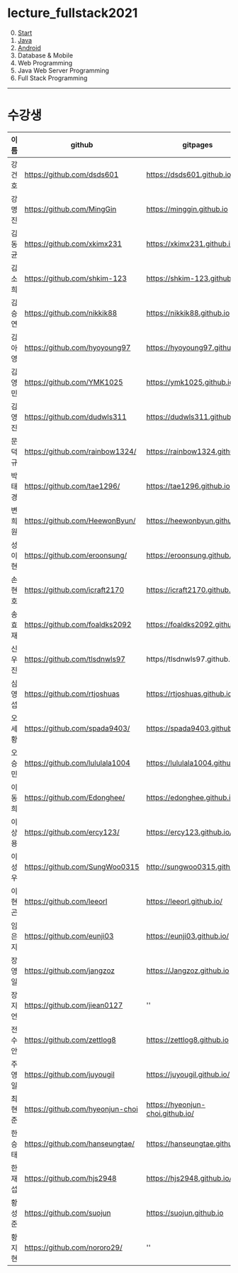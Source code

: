 # lecture_fullstack2021

0. [Start](01-Start/README.md)
1. [Java](01-Java/README.md)
1. [Android](02-Android/README.md)
2. Database & Mobile
3. Web Programming
4. Java Web Server Programming
5. Full Stack Programming

---

# 수강생

이름 | github | gitpages | LinkedIn
------------- | ---------------------------------- | ------------------------- | ---------------------
강건호	| https://github.com/dsds601 | https://dsds601.github.io/ | ''
강명진	 | https://github.com/MingGin | https://minggin.github.io | ''
김동균	 | https://github.com/xkimx231 | https://xkimx231.github.io  | ''
김소희	| https://github.com/shkim-123 | https://shkim-123.github.io | ''
김승연	 | https://github.com/nikkik88 | https://nikkik88.github.io | ''
김아영	 | https://github.com/hyoyoung97 | https://hyoyoung97.github.io  | ''
김영민	 | https://github.com/YMK1025 | https://ymk1025.github.io/ | ''
김영진	 | https://github.com/dudwls311 | https://dudwls311.github.io/ | ''
문덕규	 | https://github.com/rainbow1324/ | https://rainbow1324.github.io/  | ''
박태경	 | https://github.com/tae1296/ | https://tae1296.github.io | ''
변희원	 | https://github.com/HeewonByun/ | https://heewonbyun.github.io/ | ''
성이현	 | https://github.com/eroonsung/ | https://eroonsung.github.io/ | https://www.linkedin.com/in/eroonsung/
손현호	 | https://github.com/icraft2170 | https://icraft2170.github.io/ | ''
송효재	 | https://github.com/foaldks2092 | https://foaldks2092.github.io/ | ''
신우진	 | https://github.com/tlsdnwls97 | https//tlsdnwls97.github.io  | ''
심영섭	 |  https://github.com/rtjoshuas | https://rtjoshuas.github.io/  | ''
오세황	 | https://github.com/spada9403/ | https://spada9403.github.io/  | https://www.linkedin.com/in/seahwang
오승민	 | https://github.com/lululala1004 | https://lululala1004.github.io/  | ''
이동희	 | https://github.com/Edonghee/ | https://edonghee.github.io/ | ''
이상용	 | https://github.com/ercy123/ | https://ercy123.github.io/  | ''
이성우	 | https://github.com/SungWoo0315 | http://sungwoo0315.github.io  | ''
이현곤	| https://github.com/leeorl | https://leeorl.github.io/  | ''
임은지	 | https://github.com/eunji03 | https://eunji03.github.io/  | ''
장영일	 | https://github.com/jangzoz |   https://Jangzoz.github.io | ''
장지언	 | https://github.com/jiean0127 | '' | ''
전수안	 | https://github.com/zettlog8 | https://zettlog8.github.io | ''
주영일	| https://github.com/juyougil | https://juyougil.github.io/  | ''
최현준	 | https://github.com/hyeonjun-choi | https://hyeonjun-choi.github.io/ | ''
한승태	 | https://github.com/hanseungtae/ | https://hanseungtae.github.io   | ''
한재섭	| https://github.com/hjs2948 | https://hjs2948.github.io/  | ''
황성준	| https://github.com/suojun | https://suojun.github.io | ''
황지현	| https://github.com/nororo29/ | '' | ''
